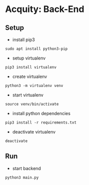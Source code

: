 # Acquity: Back-End

## Setup
- install pip3
```
sudo apt install python3-pip
```
- setup virtualenv
```
pip3 install virtualenv
```
- create virtualenv
```
python3 -m virtualenv venv
```
- start virtualenv
```
source venv/bin/activate
```
- install python dependencies
```
pip3 install -r requirements.txt
```
- deactivate virtualenv
```
deactivate
```

## Run
- start backend
```
python3 main.py
```
